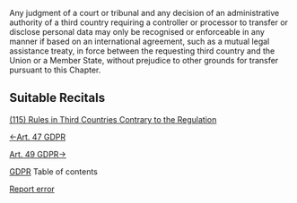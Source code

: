 
Any judgment of a court or tribunal and any decision of an administrative authority of a third country requiring a controller or processor to transfer or disclose personal data may only be recognised or enforceable in any manner if based on an international agreement, such as a mutual legal assistance treaty, in force between the requesting third country and the Union or a Member State, without prejudice to other grounds for transfer pursuant to this Chapter.



## Suitable Recitals



[(115) Rules in Third Countries Contrary to the Regulation](https://gdpr-info.eu/recitals/no-115/)




[←Art. 47 GDPR](https://gdpr-info.eu/art-47-gdpr/ "Art. 47 GDPR - Binding corporate rules")


[Art. 49 GDPR→](https://gdpr-info.eu/art-49-gdpr/ "Art. 49 GDPR - Derogations for specific situations")



[GDPR](https://gdpr-info.eu)
Table of contents


[Report error](https://gdpr-info.eu/gf/?TB_iframe=true&height=306 "Your message")

